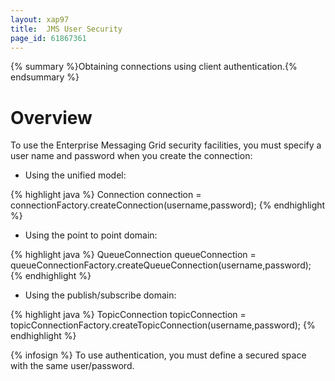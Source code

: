 ```yaml
---
layout: xap97
title:  JMS User Security
page_id: 61867361
---
```


{% summary %}Obtaining connections using client authentication.{% endsummary %}

# Overview

To use the Enterprise Messaging Grid security facilities, you must specify a user name and password when you create the connection:

- Using the unified model:

{% highlight java %}
Connection connection = connectionFactory.createConnection(username,password);
{% endhighlight %}

- Using the point to point domain:

{% highlight java %}
QueueConnection queueConnection = queueConnectionFactory.createQueueConnection(username,password);
{% endhighlight %}

- Using the publish/subscribe domain:

{% highlight java %}
TopicConnection topicConnection = topicConnectionFactory.createTopicConnection(username,password);
{% endhighlight %}

{% infosign %} To use authentication, you must define a secured space with the same user/password.
